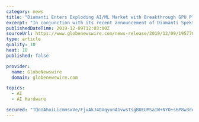 ```yaml
---
category: news
title: "Diamanti Enters Exploding AI/ML Market with Breakthrough GPU Platform to Support Containerized Workloads on Kubernetes"
excerpt: "In conjunction with its recent announcement of Diamanti Spektra, customers can now provide to their end users GPU capacity in cloud clusters for scaling AI/ML workloads on premises out to public clouds to accelerate model development and training."
publishedDateTime: 2019-12-09T12:03:00Z
sourceUrl: https://www.globenewswire.com/news-release/2019/12/09/1957786/0/en/Diamanti-Enters-Exploding-AI-ML-Market-with-Breakthrough-GPU-Platform-to-Support-Containerized-Workloads-on-Kubernetes.html
type: article
quality: 10
heat: 10
published: false

provider:
  name: GlobeNewswire
  domain: globenewswire.com

topics:
  - AI
  - AI Hardware

secured: "TQnUAhoiLicmmsxVe/FjvAkJ4DVqyunA1vwsTsgBUEUMSaIW+NYO+s6P8w3dePXOD5sYfxUG3kfhHI5RY9vbuxhy2UQ5PzaSZe2VkXXc1yl8+37638SNeJQGnaAz/Z2Oc3AzHUfRx9X6bEp0MBhitp8tT4Jj33tj4cnQROeioEBByVeLjsw2K6L+KgBExqCsu+eAginvJoGnv6ywUT+YFE8fSvJtD3poHepGX4q00dcD68WP5UGETvnP/WCNcvfDHb0OzfrGj2cNg8B/gSUONg==;O9s9tQEA4UfeR+zLvpYIzQ=="
---
```


